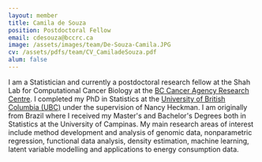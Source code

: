 ```yaml
---
layout: member
title: Camila de Souza
position: Postdoctoral Fellow
email: cdesouza@bccrc.ca
image: /assets/images/team/De-Souza-Camila.JPG
cv: /assets/pdfs/team/CV_CamiladeSouza.pdf
alum: false
---
```


I am a Statistician and currently a postdoctoral research fellow at the Shah Lab for Computational Cancer Biology at the [BC Cancer Agency Research Centre](http://www.bccrc.ca/). I completed my PhD in Statistics at the [University of British Columbia (UBC)](https://www.stat.ubc.ca/) under the supervision of Nancy Heckman. I am originally from Brazil where I received my Master's and Bachelor's Degrees both in Statistics at the University of Campinas. My main research areas of interest include method development and analysis of  genomic data, nonparametric regression, functional data analysis, density estimation, machine learning, latent variable modelling and applications to energy consumption data.

